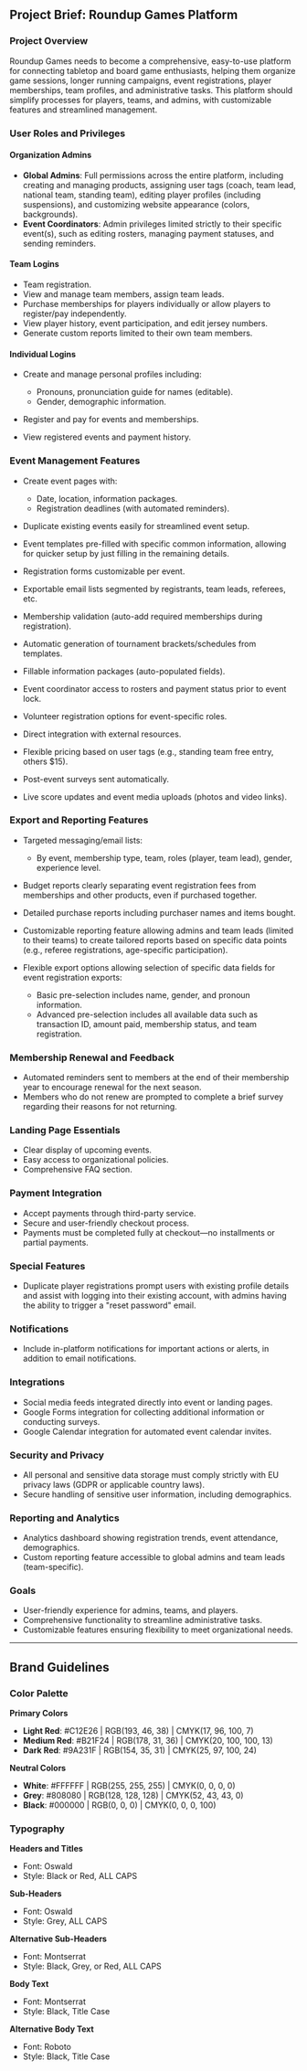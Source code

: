 ## Project Brief: Roundup Games Platform

### Project Overview

Roundup Games needs to become a comprehensive, easy-to-use platform for connecting tabletop and board game enthusiasts, helping them organize game sessions, longer running campaigns, event registrations, player memberships, team profiles, and administrative tasks. This platform should simplify processes for players, teams, and admins, with customizable features and streamlined management.

### User Roles and Privileges

#### Organization Admins

- **Global Admins**: Full permissions across the entire platform, including creating and managing products, assigning user tags (coach, team lead, national team, standing team), editing player profiles (including suspensions), and customizing website appearance (colors, backgrounds).
- **Event Coordinators**: Admin privileges limited strictly to their specific event(s), such as editing rosters, managing payment statuses, and sending reminders.

#### Team Logins

- Team registration.
- View and manage team members, assign team leads.
- Purchase memberships for players individually or allow players to register/pay independently.
- View player history, event participation, and edit jersey numbers.
- Generate custom reports limited to their own team members.

#### Individual Logins

- Create and manage personal profiles including:
  - Pronouns, pronunciation guide for names (editable).
  - Gender, demographic information.

- Register and pay for events and memberships.
- View registered events and payment history.

### Event Management Features

- Create event pages with:
  - Date, location, information packages.
  - Registration deadlines (with automated reminders).

- Duplicate existing events easily for streamlined event setup.
- Event templates pre-filled with specific common information, allowing for quicker setup by just filling in the remaining details.
- Registration forms customizable per event.
- Exportable email lists segmented by registrants, team leads, referees, etc.
- Membership validation (auto-add required memberships during registration).
- Automatic generation of tournament brackets/schedules from templates.
- Fillable information packages (auto-populated fields).
- Event coordinator access to rosters and payment status prior to event lock.
- Volunteer registration options for event-specific roles.
- Direct integration with external resources.
- Flexible pricing based on user tags (e.g., standing team free entry, others \$15).
- Post-event surveys sent automatically.
- Live score updates and event media uploads (photos and video links).

### Export and Reporting Features

- Targeted messaging/email lists:
  - By event, membership type, team, roles (player, team lead), gender, experience level.

- Budget reports clearly separating event registration fees from memberships and other products, even if purchased together.
- Detailed purchase reports including purchaser names and items bought.
- Customizable reporting feature allowing admins and team leads (limited to their teams) to create tailored reports based on specific data points (e.g., referee registrations, age-specific participation).
- Flexible export options allowing selection of specific data fields for event registration exports:
  - Basic pre-selection includes name, gender, and pronoun information.
  - Advanced pre-selection includes all available data such as transaction ID, amount paid, membership status, and team registration.

### Membership Renewal and Feedback

- Automated reminders sent to members at the end of their membership year to encourage renewal for the next season.
- Members who do not renew are prompted to complete a brief survey regarding their reasons for not returning.

### Landing Page Essentials

- Clear display of upcoming events.
- Easy access to organizational policies.
- Comprehensive FAQ section.

### Payment Integration

- Accept payments through third-party service.
- Secure and user-friendly checkout process.
- Payments must be completed fully at checkout—no installments or partial payments.

### Special Features

- Duplicate player registrations prompt users with existing profile details and assist with logging into their existing account, with admins having the ability to trigger a "reset password" email.

### Notifications

- Include in-platform notifications for important actions or alerts, in addition to email notifications.

### Integrations

- Social media feeds integrated directly into event or landing pages.
- Google Forms integration for collecting additional information or conducting surveys.
- Google Calendar integration for automated event calendar invites.

### Security and Privacy

- All personal and sensitive data storage must comply strictly with EU privacy laws (GDPR or applicable country laws).
- Secure handling of sensitive user information, including demographics.

### Reporting and Analytics

- Analytics dashboard showing registration trends, event attendance, demographics.
- Custom reporting feature accessible to global admins and team leads (team-specific).

### Goals

- User-friendly experience for admins, teams, and players.
- Comprehensive functionality to streamline administrative tasks.
- Customizable features ensuring flexibility to meet organizational needs.

---

## Brand Guidelines

### Color Palette

**Primary Colors**

- **Light Red**: #C12E26 | RGB(193, 46, 38) | CMYK(17, 96, 100, 7)
- **Medium Red**: #B21F24 | RGB(178, 31, 36) | CMYK(20, 100, 100, 13)
- **Dark Red**: #9A231F | RGB(154, 35, 31) | CMYK(25, 97, 100, 24)

**Neutral Colors**

- **White**: #FFFFFF | RGB(255, 255, 255) | CMYK(0, 0, 0, 0)
- **Grey**: #808080 | RGB(128, 128, 128) | CMYK(52, 43, 43, 0)
- **Black**: #000000 | RGB(0, 0, 0) | CMYK(0, 0, 0, 100)

### Typography

**Headers and Titles**

- Font: Oswald
- Style: Black or Red, ALL CAPS

**Sub-Headers**

- Font: Oswald
- Style: Grey, ALL CAPS

**Alternative Sub-Headers**

- Font: Montserrat
- Style: Black, Grey, or Red, ALL CAPS

**Body Text**

- Font: Montserrat
- Style: Black, Title Case

**Alternative Body Text**

- Font: Roboto
- Style: Black, Title Case
